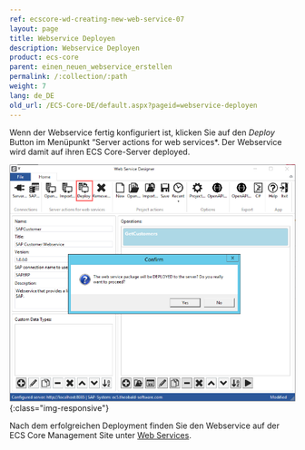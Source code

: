 ```yaml
---
ref: ecscore-wd-creating-new-web-service-07
layout: page
title: Webservice Deployen
description: Webservice Deployen
product: ecs-core
parent: einen_neuen_webservice_erstellen
permalink: /:collection/:path
weight: 7
lang: de_DE
old_url: /ECS-Core-DE/default.aspx?pageid=webservice-deployen
---
```


Wenn der Webservice fertig konfiguriert ist, klicken Sie auf den *Deploy* Button im Menüpunkt “Server actions for web services*. Der Webservice wird damit auf ihren ECS Core-Server deployed.<br>

![WSD-Deploy2](/img/content/ecscore-wsd_28.png){:class="img-responsive"}

Nach dem erfolgreichen Deployment finden Sie den Webservice auf der ECS Core Management Site unter [Web Services](.../ecscore-administration/webservices).